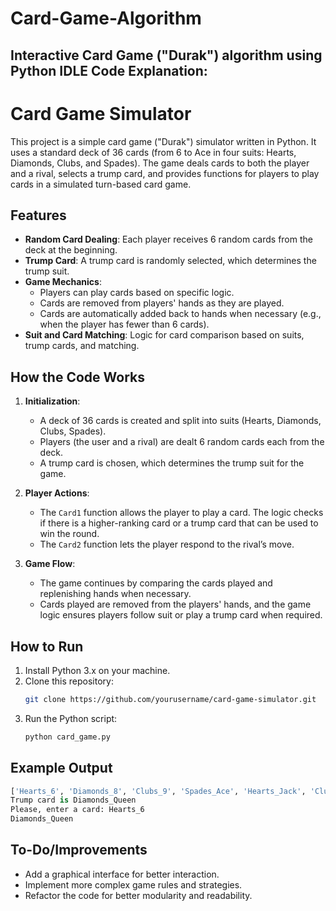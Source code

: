 # Card-Game-Algorithm
Interactive Card Game ("Durak") algorithm using Python IDLE
Code Explanation:
---

# Card Game Simulator

This project is a simple card game ("Durak") simulator written in Python. It uses a standard deck of 36 cards (from 6 to Ace in four suits: Hearts, Diamonds, Clubs, and Spades). The game deals cards to both the player and a rival, selects a trump card, and provides functions for players to play cards in a simulated turn-based card game.

## Features

- **Random Card Dealing**: Each player receives 6 random cards from the deck at the beginning.
- **Trump Card**: A trump card is randomly selected, which determines the trump suit.
- **Game Mechanics**:
  - Players can play cards based on specific logic.
  - Cards are removed from players' hands as they are played.
  - Cards are automatically added back to hands when necessary (e.g., when the player has fewer than 6 cards).
- **Suit and Card Matching**: Logic for card comparison based on suits, trump cards, and matching.

## How the Code Works

1. **Initialization**: 
    - A deck of 36 cards is created and split into suits (Hearts, Diamonds, Clubs, Spades).
    - Players (the user and a rival) are dealt 6 random cards each from the deck.
    - A trump card is chosen, which determines the trump suit for the game.

2. **Player Actions**: 
    - The `Card1` function allows the player to play a card. The logic checks if there is a higher-ranking card or a trump card that can be used to win the round.
    - The `Card2` function lets the player respond to the rival’s move.

3. **Game Flow**: 
    - The game continues by comparing the cards played and replenishing hands when necessary.
    - Cards played are removed from the players' hands, and the game logic ensures players follow suit or play a trump card when required.

## How to Run

1. Install Python 3.x on your machine.
2. Clone this repository:
    ```bash
    git clone https://github.com/yourusername/card-game-simulator.git
    ```
3. Run the Python script:
    ```bash
    python card_game.py
    ```

## Example Output

```python
['Hearts_6', 'Diamonds_8', 'Clubs_9', 'Spades_Ace', 'Hearts_Jack', 'Clubs_7']
Trump card is Diamonds_Queen
Please, enter a card: Hearts_6
Diamonds_Queen
```

## To-Do/Improvements

- Add a graphical interface for better interaction.
- Implement more complex game rules and strategies.
- Refactor the code for better modularity and readability.
